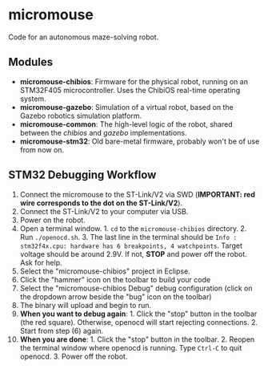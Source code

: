 micromouse
==========

Code for an autonomous maze-solving robot.

Modules
-------

  * **micromouse-chibios**: Firmware for the physical robot, running on an STM32F405 microcontroller. Uses the ChibiOS real-time operating system.
  * **micromouse-gazebo**: Simulation of a virtual robot, based on the Gazebo robotics simulation platform.
  * **micromouse-common**: The high-level logic of the robot, shared between the *chibios* and *gazebo* implementations.
  * **micromouse-stm32**: Old bare-metal firmware, probably won't be of use from now on.

STM32 Debugging Workflow
------------------------

  1. Connect the micromouse to the ST-Link/V2 via SWD (**IMPORTANT: red wire corresponds to the dot on the ST-Link/V2**).
  2. Connect the ST-Link/V2 to your computer via USB.
  3. Power on the robot.
  4. Open a terminal window.
    1. `cd` to the `micromouse-chibios` directory.
    2. Run `./openocd.sh`.
    3. The last line in the terminal should be `Info : stm32f4x.cpu: hardware has 6 breakpoints, 4 watchpoints`. Target voltage should be around 2.9V. If not, **STOP** and power off the robot. Ask for help.
  5. Select the "micromouse-chibios" project in Eclipse.
  6. Click the "hammer" icon on the toolbar to build your code
  7. Select the "micromouse-chibios Debug" debug configuration (click on the dropdown arrow beside the "bug" icon on the toolbar)
  8. The binary will upload and begin to run.
  9. **When you want to debug again**:
    1. Click the "stop" button in the toolbar (the red square). Otherwise, openocd will start rejecting connections.
    2. Start from step (6) again.
  10. **When you are done**:
    1. Click the "stop" button in the toolbar.
    2. Reopen the terminal window where openocd is running. Type `Ctrl-C` to quit openocd.
    3. Power off the robot.
